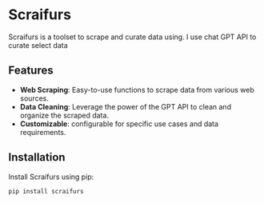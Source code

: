 # Scraifurs

Scraifurs is a toolset to scrape and curate data using. I use chat GPT API to curate select data
## Features

- **Web Scraping**: Easy-to-use functions to scrape data from various web sources.
- **Data Cleaning**: Leverage the power of the GPT API to clean and organize the scraped data.
- **Customizable**:  configurable for specific use cases and data requirements.

## Installation

Install Scraifurs using pip:

```bash
pip install scraifurs

